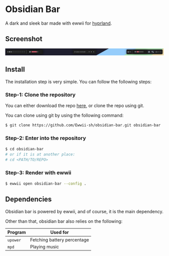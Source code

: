 # Obsidian Bar

A dark and sleek bar made with ewwii for [hyprland](https://hypr.land).

## Screenshot

![ObsidianBAR_Screenshot](.github/screenshot.png)

## Install

The installation step is very simple. You can follow the following steps:

### Step-1: Clone the repository

You can either download the repo [here](https://github.com/Ewwii-sh/obsidian-bar/archive/refs/heads/main.zip), or clone the repo using git.

You can clone using git by using the following command:

```bash
$ git clone https://github.com/Ewwii-sh/obsidian-bar.git obsidian-bar
```

### Step-2: Enter into the repository

```bash
$ cd obsidian-bar
# or if it is at another place:
# cd <PATH/TO/REPO>
```

### Step-3: Render with ewwii

```bash
$ ewwii open obsidian-bar --config .
```

## Dependencies

Obsidian bar is powered by ewwii, and of course, it is the main dependency.

Other than that, obsidian bar also relies on the following:

| Program  | Used for                    |
| -------- | --------------------------- |
| `upower` | Fetching battery percentage |
| `mpd`    | Playing music               |
